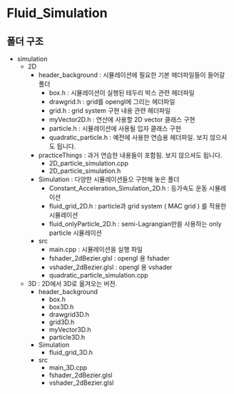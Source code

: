 # Fluid_Simulation


## 폴더 구조
- simulation
    - 2D
        - header_background : 시뮬레이션에 필요한 기본 헤더파일들이 들어갈 폴더
            - box.h : 시뮬레이션이 실행된 테두리 박스 관련 헤더파일
            - drawgrid.h : grid를 opengl에 그리는 헤더파일
            - grid.h : grid system 구현 내용 관련 헤더파일
            - myVector2D.h : 연산에 사용할 2D vector 클래스 구현
            - particle.h : 시뮬레이션에 사용될 입자 클래스 구현
            - quadratic_particle.h : 예전에 사용한 연습용 헤더파일. 보지 않으셔도 됩니다.
        - practiceThings : 과거 연습한 내용들이 포함됨. 보지 않으셔도 됩니다.
            - 2D_particle_simulation.cpp
            - 2D_particle_simulation.h
        - Simulation : 다양한 시뮬레이션들으 구현해 놓은 폴더
            - Constant_Acceleration_Simulation_2D.h : 등가속도 운동 시뮬레이션
            - fluid_grid_2D.h : particle과 grid system ( MAC grid ) 를 적용한 시뮬레이션
            - fluid_onlyParticle_2D.h : semi-Lagrangian만을 사용하는 only particle 시뮬레이션
        - src
            - main.cpp : 시뮬레이션을 실행 파일
            - fshader_2dBezier.glsl : opengl 용 fshader
            - vshader_2dBezier.glsl : opengl 용 vshader
            - quadratic_particle_simulation.cpp
    - 3D : 2D에서 3D로 옮겨오는 버전.
        - header_background
            - box.h
            - box3D.h
            - drawgrid3D.h
            - grid3D.h
            - myVector3D.h
            - particle3D.h
        - Simulation
            - fluid_grid_3D.h
        - src
            - main_3D.cpp
            - fshader_2dBezier.glsl
            - vshader_2dBezier.glsl
